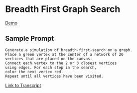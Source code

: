 # Breadth First Graph Search

[Demo](./bfs.html)

## Sample Prompt

```linenums="0"
Generate a simulation of breadth-first-search on a graph.  
Place a green vertex at the center of a network of 20 
vertices that are placed on the canvas.  
Connect each vertex to the 2 or 3 closest vertices 
using edges. For each step in the search, 
color the next vertex red.  
Repeat until all vertices have been visited.
```

[Link to Transcript](https://chat.openai.com/share/1b72c39f-32d6-478d-98a6-d9292374c844)